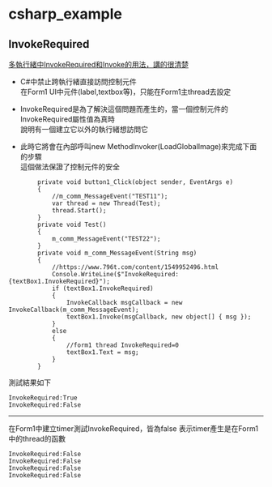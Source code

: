 # csharp_example

## InvokeRequired

[多執行緒中InvokeRequired和Invoke的用法，講的很清楚][1]


- C#中禁止跨執行緒直接訪問控制元件  
在Form1 UI中元件(label,textbox等)，只能在Form1主thread去設定  

- InvokeRequired是為了解決這個問題而產生的，當一個控制元件的InvokeRequired屬性值為真時  
說明有一個建立它以外的執行緒想訪問它  

- 此時它將會在內部呼叫new MethodInvoker(LoadGlobalImage)來完成下面的步驟  
這個做法保證了控制元件的安全  


```
        private void button1_Click(object sender, EventArgs e)
        {
            //m_comm_MessageEvent("TEST11");
            var thread = new Thread(Test);
            thread.Start();
        }
        private void Test()
        {
            m_comm_MessageEvent("TEST22");
        }        
        private void m_comm_MessageEvent(String msg)
        {
            //https://www.796t.com/content/1549952496.html
            Console.WriteLine($"InvokeRequired:{textBox1.InvokeRequired}");
            if (textBox1.InvokeRequired)
            {
                InvokeCallback msgCallback = new InvokeCallback(m_comm_MessageEvent);
                textBox1.Invoke(msgCallback, new object[] { msg });
            }
            else            
            {
                //form1 thread InvokeRequired=0
                textBox1.Text = msg;
            }                
        }
```

測試結果如下

```
InvokeRequired:True
InvokeRequired:False
```

-------------

在Form1中建立timer測試InvokeRequired，皆為false
表示timer產生是在Form1中的thread的函數
```
InvokeRequired:False
InvokeRequired:False
InvokeRequired:False
InvokeRequired:False
```

[1]:https://www.796t.com/content/1549952496.html